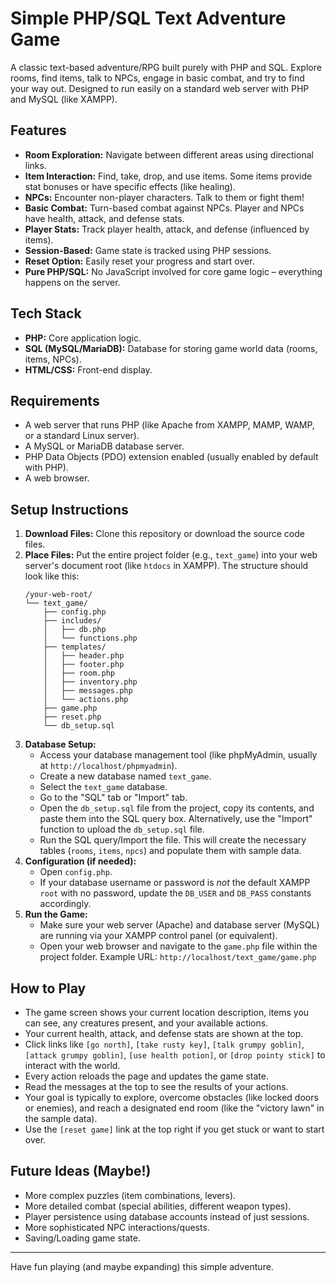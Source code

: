# Simple PHP/SQL Text Adventure Game

A classic text-based adventure/RPG built purely with PHP and SQL. Explore rooms, find items, talk to NPCs, engage in basic combat, and try to find your way out. Designed to run easily on a standard web server with PHP and MySQL (like XAMPP).

## Features

* **Room Exploration:** Navigate between different areas using directional links.
* **Item Interaction:** Find, take, drop, and use items. Some items provide stat bonuses or have specific effects (like healing).
* **NPCs:** Encounter non-player characters. Talk to them or fight them!
* **Basic Combat:** Turn-based combat against NPCs. Player and NPCs have health, attack, and defense stats.
* **Player Stats:** Track player health, attack, and defense (influenced by items).
* **Session-Based:** Game state is tracked using PHP sessions.
* **Reset Option:** Easily reset your progress and start over.
* **Pure PHP/SQL:** No JavaScript involved for core game logic – everything happens on the server.

## Tech Stack

* **PHP:** Core application logic.
* **SQL (MySQL/MariaDB):** Database for storing game world data (rooms, items, NPCs).
* **HTML/CSS:** Front-end display.

## Requirements

* A web server that runs PHP (like Apache from XAMPP, MAMP, WAMP, or a standard Linux server).
* A MySQL or MariaDB database server.
* PHP Data Objects (PDO) extension enabled (usually enabled by default with PHP).
* A web browser.

## Setup Instructions

1.  **Download Files:** Clone this repository or download the source code files.
2.  **Place Files:** Put the entire project folder (e.g., `text_game`) into your web server's document root (like `htdocs` in XAMPP). The structure should look like this:
    ```
    /your-web-root/
    └── text_game/
        ├── config.php
        ├── includes/
        │   ├── db.php
        │   └── functions.php
        ├── templates/
        │   ├── header.php
        │   ├── footer.php
        │   ├── room.php
        │   ├── inventory.php
        │   ├── messages.php
        │   └── actions.php
        ├── game.php
        ├── reset.php
        └── db_setup.sql
    ```
3.  **Database Setup:**
    * Access your database management tool (like phpMyAdmin, usually at `http://localhost/phpmyadmin`).
    * Create a new database named `text_game`.
    * Select the `text_game` database.
    * Go to the "SQL" tab or "Import" tab.
    * Open the `db_setup.sql` file from the project, copy its contents, and paste them into the SQL query box. Alternatively, use the "Import" function to upload the `db_setup.sql` file.
    * Run the SQL query/Import the file. This will create the necessary tables (`rooms`, `items`, `npcs`) and populate them with sample data.
4.  **Configuration (if needed):**
    * Open `config.php`.
    * If your database username or password is *not* the default XAMPP `root` with no password, update the `DB_USER` and `DB_PASS` constants accordingly.
5.  **Run the Game:**
    * Make sure your web server (Apache) and database server (MySQL) are running via your XAMPP control panel (or equivalent).
    * Open your web browser and navigate to the `game.php` file within the project folder. Example URL: `http://localhost/text_game/game.php`

## How to Play

* The game screen shows your current location description, items you can see, any creatures present, and your available actions.
* Your current health, attack, and defense stats are shown at the top.
* Click links like `[go north]`, `[take rusty key]`, `[talk grumpy goblin]`, `[attack grumpy goblin]`, `[use health potion]`, or `[drop pointy stick]` to interact with the world.
* Every action reloads the page and updates the game state.
* Read the messages at the top to see the results of your actions.
* Your goal is typically to explore, overcome obstacles (like locked doors or enemies), and reach a designated end room (like the "victory lawn" in the sample data).
* Use the `[reset game]` link at the top right if you get stuck or want to start over.

## Future Ideas (Maybe!)

* More complex puzzles (item combinations, levers).
* More detailed combat (special abilities, different weapon types).
* Player persistence using database accounts instead of just sessions.
* More sophisticated NPC interactions/quests.
* Saving/Loading game state.

---

Have fun playing (and maybe expanding) this simple adventure.
